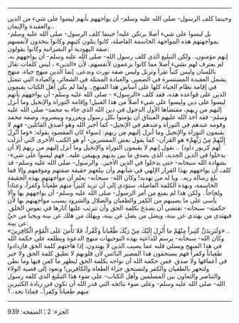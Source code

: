 ------------------------------------------------------------------------

وحينما كلف الرسول- صلى الله عليه وسلم- أن يواجههم بأنهم ليسوا على شيء من
الدين والعقيدة والإيمان..  
بل ليسوا على شيء أصلا يرتكن عليه! حينما كلف الرسول- صلى الله عليه وسلم-
بمواجهتهم هذه المواجهة الحاسمة الفاصلة، كانوا يتلون كتبهم وكانوا يتخذون
لأنفسهم صفة اليهودية أو النصرانية وكانوا يقولون:  
إنهم مؤمنون.. ولكن التبليغ الذي كلف رسول الله- صلى الله عليه وسلم- أن
يواجههم به، لم يعترف لهم بشيء أصلا مما كانوا يزعمون لأنفسهم، لأن «الدين»
، ليس كلمات تقال باللسان وليس كتباً تقرأ وترتل وليس صفة تورث وتدعى. إنما
الدين منهج حياة. منهج يشمل العقيدة المستسرة في الضمير، والعبادة الممثلة
في الشعائر، والعبادة التي تتمثل في إقامة نظام الحياة كلها على أساس هذا
المنهج.. ولما لم يكن أهل الكتاب يقيمون الدين على قواعده هذه، فقد كلف
«الرسول» - صلى الله عليه وسلم- أن يواجههم بأنهم ليسوا على دين وليسوا على
شيء أصلاً من هذا القبيل! وإقامة التوراة والإنجيل وما أنزل إليهم من ربهم،
مقتضاها الأول الدخول في دين الله الذي جاء به محمد- صلى الله عليه وسلم-
فقد أخذ الله عليهم الميثاق أن يؤمنوا بكل رسول ويعزروه وينصروه. وصفة محمد
وقومه عندهم في التوراة وعندهم في الإنجيل- كما أخبر الله وهو أصدق
القائلين- فهم لا يقيمون التوراة والإنجيل وما أنزل إليهم من ربهم: (سواء
كان المقصود بقوله: «وَما أُنْزِلَ إِلَيْهِمْ مِنْ رَبِّهِمْ» هو القرآن- كما يقول بعض
المفسرين- أو هو الكتب الأخرى التي أنزلت لهم كزبور داود) .. نقول إنهم لا
يقيمون التوراة والإنجيل وما أنزل إليهم من ربهم إلا أن يدخلوا في الدين
الجديد، الذي يصدق ما بين يديهم ويهيمن عليه.. فهم ليسوا على شيء- بشهادة
الله سبحانه- حتى يدخلوا في الدين الأخير.. والرسول- صلى الله عليه وسلم-
قد كلف أن يواجههم بهذا القرار الإلهي في شأنهم وأن يبلغهم حقيقة صفتهم
وموقفهم وإلا فما بلغ رسالة ربه.. ويا له من تهديد! وكان الله- سبحانه-
يعلم أن مواجهتهم بهذه الحقيقة الحاسمة، وبهذه الكلمة الفاصلة، ستؤدي إلى
أن تزيد كثيراً منهم طغياناً وكفراً، وعناداً ولجاجاً.. ولكن هذا لم يمنع من أمر
الرسول- صلى الله عليه وسلم- أن يواجههم بها وألا يأسى على ما يصيبهم من
الكفر والطغيان والضلال والشرود بسبب مواجهتهم بها لأن حكمته- سبحانه-
تقتضي أن يصدع بكلمة الحق وأن تترتب عليها آثارها في نفوس الخلق. فيهتدي من
يهتدي عن بينة، ويضل من يضل عن بينة، ويهلك من هلك عن بينة ويحيا من حيَّ عن
بينة:  
«وَلَيَزِيدَنَّ كَثِيراً مِنْهُمْ ما أُنْزِلَ إِلَيْكَ مِنْ رَبِّكَ طُغْياناً وَكُفْراً، فَلا تَأْسَ عَلَى الْقَوْمِ
الْكافِرِينَ» ..  
وكان الله- سبحانه- يرسم للداعية بهذه التوجيهات منهج الدعوة ويطلعه على
حكمة الله في هذا المنهج ويسلي قلبه عما يصيب الذين لا يهتدون، إذا هاجتهم
كلمة الحق فازدادوا طغياناً وكفراً فهم يستحقون هذا المصير البائس لأن قلوبهم
لا تطيق كلمة الحق ولا خير في أعماقها ولا صدق. فمن حكمة الله أن تواجه
بكلمة الحق ليظهر ما كمن فيها وما بطن ولتجهر بالطغيان والكفر ولتستحق جزاء
الطغاة والكافرين! ونعود إلى قضية الولاء والتناصر والتعاون بين المسلمين
وأهل الكتاب- على ضوء هذا التبليغ الذي كلفه رسول الله- صلى الله عليه
وسلم- وعلى ضوء نتائجه التي قدر الله أن تكون في زيادة الكثيرين منهم
طغياناً وكفراً.. فماذا نجد..؟

------------------------------------------------------------------------

الجزء: 2 ¦ الصفحة: 939
